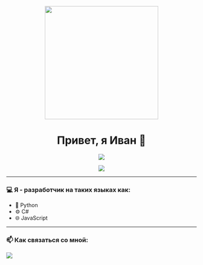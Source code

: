 <p align="center">
  <img src="[https://i.gifer.com/B9Ov.mp4](https://media1.tenor.com/m/70k6w0zaZbsAAAAd/%D0%B0%D1%82%D0%B0%D0%BA%D0%B0%D1%82%D0%B8%D1%82%D0%B0%D0%BD%D0%BE%D0%B2-%D0%B2%D1%83%D0%B7.gif)" width="300"/>
</p>

<h1 align="center">Привет, я Иван 👋</h1>

<p align="center">
  <img src="https://readme-typing-svg.herokuapp.com?color=36BCF7&lines=Разработчик+на+C%23%2C+Python%2C+JavaScript;Люблю+код%2C+колу+и+покушать">
</p>

<p align="center">
  <img src="https://skillicons.dev/icons?i=cs,python,javascript,react,nodejs,dotnet,git,linux,postgresql,html,css,vscode" />
</p>

---

### 💻 Я  - разработчик на таких языках как:

- 🐍 Python  
- ⚙️ C#  
- 🌐 JavaScript  

---

### 📫 Как связаться со мной:

<p>
  <a href="https://t.me/iynceibod">
    <img src="https://img.shields.io/badge/Telegram-2CA5E0?style=flat&logo=telegram&logoColor=white" />
  </a>
</p>

